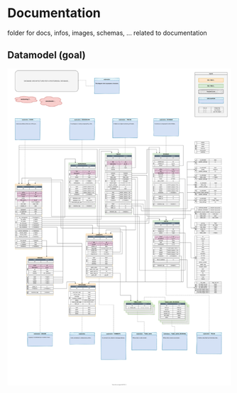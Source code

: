 # Documentation

folder for docs, infos, images, schemas, ... related to documentation

## Datamodel (goal)

![datamodel-v1](./statics/datamodel-v1.svg)
